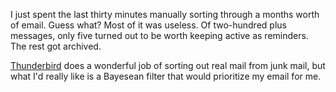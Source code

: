 <!--
title: Too much email
date: 10 January 2006
tags: unfinished
-->

I just spent the last thirty minutes manually sorting through a months worth of
email. Guess what? Most of it was useless. Of two-hundred plus messages, only
five turned out to be worth keeping active as reminders. The rest got archived.

[Thunderbird][] does a wonderful job of sorting out real mail from junk mail,
but what I'd really like is a Bayesean filter that would prioritize my email for
me.

[Thunderbird]: http://mozilla.com/thunderbird/ "Thunderbird (Mozilla): reclaim your inbox"
